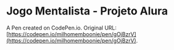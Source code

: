 # Jogo Mentalista - Projeto Alura

A Pen created on CodePen.io. Original URL: [https://codepen.io/milhomemboonie/pen/gOjBzrV](https://codepen.io/milhomemboonie/pen/gOjBzrV).

